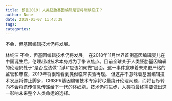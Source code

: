 ```yaml
---
title: 预言2019丨人类胚胎基因编辑是否将继续临床？
author: None
date: 2019-01-07 11:43:39
tags: 
categories: 
---
```

不会，但基因编辑技术仍将发展。
<!-- more -->
林纯洁
不会，但基因编辑技术仍将发展。
在2018年11月世界首例基因编辑婴儿在中国诞生后，伦理超越技术本身成为了争议焦点。目前全球关于人类胚胎基因编辑的伦理仍处于“是否应该做”而非“应该如何做”层面。这一事件意味着未来更严格的监管和审查，2019年将很难看到类似临床实验再现。
但这并不意味着基因编辑技术发展将停止脚步，CRISPR基因编辑技术专家将尽量绕开伦理问题，而将目标转向不会将遗传信息传递给下一代的体细胞。技术仍将进步，人类将最终需要做出这一影响未来整个人类命运的选择。
 
 

